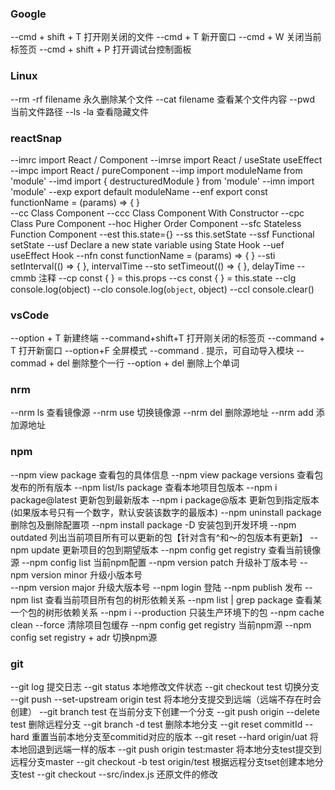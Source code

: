 ### Google
--cmd + shift + T     打开刚关闭的文件
--cmd + T             新开窗口
--cmd + W             关闭当前标签页
--cmd + shift + P     打开调试台控制面板

### Linux
--rm -rf  filename		        永久删除某个文件
--cat filename		            查看某个文件内容
--pwd		                    当前文件路径
--ls -la	                    查看隐藏文件


### reactSnap
--imrc	            import React / Component
--imrse	            import React / useState useEffect
--impc	            import React / pureComponent
--imp		        import moduleName from 'module'
--imd		        import { destructuredModule } from 'module'
--imn		        import 'module'
--exp		        export default moduleName
--enf		        export const functionName = (params) => { }		
--cc		        Class Component
--ccc		        Class Component With Constructor
--cpc		        Class Pure Component
--hoc		        Higher Order Component
--sfc		        Stateless Function Component
--est		        this.state={}
--ss		        this.setState
--ssf		        Functional setState
--usf		        Declare a new state variable using State Hook
--uef		        useEffect Hook
--nfn		        const functionName = (params) => { }
--sti		        setInterval(() => { }, intervalTime
--sto		        setTimeout(() => { }, delayTime
--cmmb	            注释
--cp		        const { } = this.props
--cs		        const { } = this.state
--clg		        console.log(object)
--clo		        console.log(`object`, object)
--ccl		        console.clear()


### vsCode
--option + T              新建终端
--command+shift+T         打开刚关闭的标签页
--command + T             打开新窗口
--option+F		          全屏模式
--command .               提示，可自动导入模块
--commad + del	          删除整个一行
--option + del	          删除上个单词



### nrm
--nrm ls            查看镜像源
--nrm use 	        切换镜像源
--nrm del 	        删除源地址
--nrm add 	        添加源地址


### npm
--npm view package 			        查看包的具体信息
--npm view package versions         查看包发布的所有版本
--npm list/ls package 		        查看本地项目包版本
--npm i package@latest		        更新包到最新版本
--npm i package@版本  		         更新包到指定版本(如果版本号只有一个数字，默认安装该数字的最版本)
--npm uninstall package		        删除包及删除配置项
--npm install package -D		    安装包到开发环境
--npm outdated				        列出当前项目所有可以更新的包【针对含有^和～的包版本有更新】
--npm update                        更新项目的包到期望版本
--npm config get registry 	        查看当前镜像源
--npm config list				    当前npm配置
--npm version patch	                升级补丁版本号
--npm version minor	                升级小版本号  
--npm version major	                升级大版本号
--npm login	                        登陆
--npm publish	                    发布
--npm list                          查看当前项目所有包的树形依赖关系
--npm list | grep package           查看某一个包的树形依赖关系
--npm i --production                只装生产环境下的包
--npm cache clean --force           清除项目包缓存
--npm config get registry           当前npm源
--npm config set registry + adr     切换npm源  




### git
--git log                                       提交日志
--git status                                    本地修改文件状态
--git checkout test                             切换分支
--git push --set-upstream origin  test	        将本地分支提交到远端（远端不存在时会创建）
--git branch  test	                            在当前分支下创建一个分支
--git push origin --delete  test	            删除远程分支
--git branch -d   test                          删除本地分支
--git reset commitId --hard	                    重置当前本地分支至commitid对应的版本
--git reset --hard origin/uat                   将本地回退到远端一样的版本
--git push origin  test:master	                将本地分支test提交到远程分支master
--git checkout -b test origin/test	            根据远程分支tset创建本地分支test
--git checkout --src/index.js		            还原文件的修改